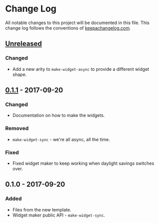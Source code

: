 # Change Log
All notable changes to this project will be documented in this file. This change log follows the conventions of [keepachangelog.com](http://keepachangelog.com/).

## [Unreleased]
### Changed
- Add a new arity to `make-widget-async` to provide a different widget shape.

## [0.1.1] - 2017-09-20
### Changed
- Documentation on how to make the widgets.

### Removed
- `make-widget-sync` - we're all async, all the time.

### Fixed
- Fixed widget maker to keep working when daylight savings switches over.

## 0.1.0 - 2017-09-20
### Added
- Files from the new template.
- Widget maker public API - `make-widget-sync`.

[Unreleased]: https://github.com/your-name/clojurebot.bootstrap/compare/0.1.1...HEAD
[0.1.1]: https://github.com/your-name/clojurebot.bootstrap/compare/0.1.0...0.1.1
